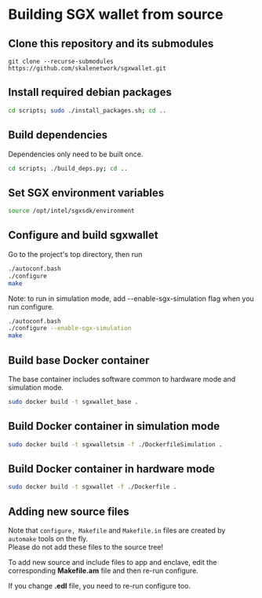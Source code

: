 <!-- SPDX-License-Identifier: (AGPL-3.0-only OR CC-BY-4.0) -->

# Building SGX wallet from source

## Clone this repository and its submodules

`git clone --recurse-submodules  https://github.com/skalenetwork/sgxwallet.git`

## Install required debian packages

```bash
cd scripts; sudo ./install_packages.sh; cd ..
```

## Build dependencies

Dependencies only need to be built once.

```bash
cd scripts; ./build_deps.py; cd ..
```

## Set SGX environment variables

```bash
source /opt/intel/sgxsdk/environment
```

## Configure and build sgxwallet

Go to the project's top directory, then run

```bash
./autoconf.bash
./configure
make

```

Note: to run in simulation mode, add --enable-sgx-simulation flag when you run configure.

```bash
./autoconf.bash
./configure --enable-sgx-simulation
make
```

## Build base Docker container

The base container includes software common to hardware mode and simulation mode.

```bash
sudo docker build -t sgxwallet_base .

```

## Build Docker container in simulation mode

```bash
sudo docker build -t sgxwalletsim -f ./DockerfileSimulation .

```

## Build Docker container in hardware mode

```bash
sudo docker build -t sgxwallet -f ./Dockerfile .
```

## Adding new source files

Note that `configure, Makefile` and `Makefile.in` files are created by `automake` tools on the fly.  
Please do not add these files to the source tree!

To add new source and include files to app and enclave, edit the corresponding **Makefile.am** file and then re-run configure.

If you change **.edl** file, you need to re-run configure too.
